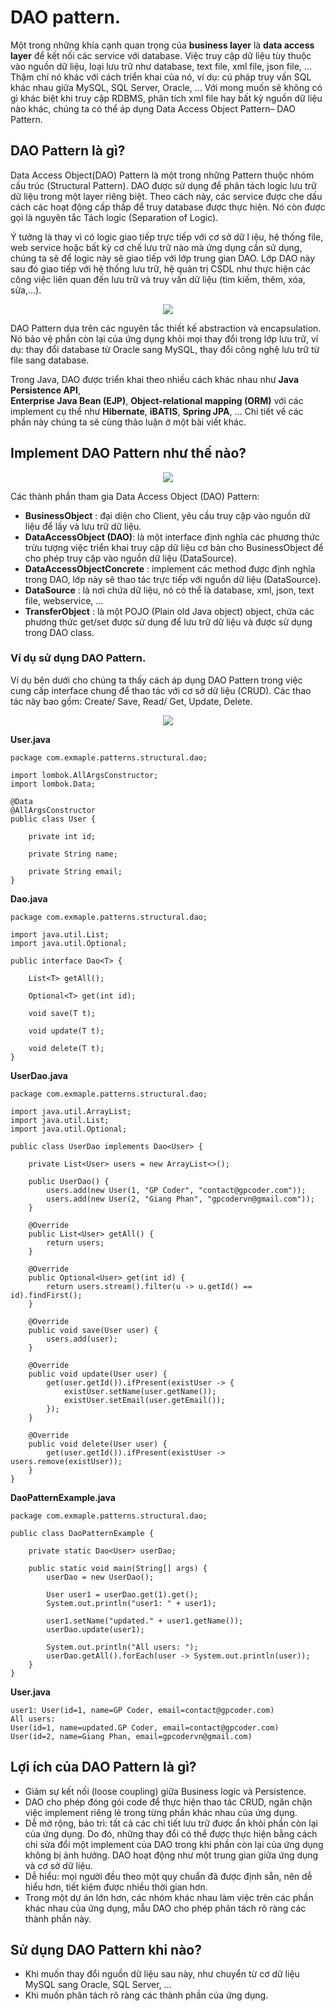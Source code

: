# DAO pattern.

 Một trong những khía cạnh quan trọng của **business layer** là **data access layer** để kết
nối các service với database. Việc truy cập dữ liệu tùy thuộc vào nguồn dữ liệu, loại
lưu trữ như database, text file, xml file, json file, …Thậm chí nó khác với cách triển khai 
của nó, ví dụ: cú pháp truy vấn SQL khác nhau giữa MySQL, SQL Server, Oracle, … Với mong muốn
sẽ không có gì khác biệt khi truy cập RDBMS, phân tích xml file hay bất kỳ nguồn dữ liệu nào
khác, chúng ta có thể áp dụng Data Access Object Pattern– DAO Pattern.

## DAO Pattern là gì?

 Data Access Object(DAO) Pattern là một trong những Pattern thuộc nhóm cấu trúc (Structural 
Pattern). DAO được sử dụng để phân tách logic lưu trữ dữ liệu trong một layer riêng biệt.
Theo cách này, các service được che dấu cách các hoạt động cấp thấp để truy database được thực
hiện. Nó còn được gọi là nguyên tắc Tách logic (Separation of Logic).

 Ý tưởng là thay vì có logic giao tiếp trực tiếp với cơ sở dữ l iệu, hệ thống file, web service
hoặc bất kỳ cơ chế lưu trữ nào mà ứng dụng cần sử dụng, chúng ta sẽ để logic này sẽ giao tiếp 
với lớp trung gian DAO. Lớp DAO này sau đó giao tiếp với hệ thống lưu trữ, hệ quản trị CSDL 
như thực hiện các công việc liên quan đến lưu trữ và truy vấn dữ liệu (tìm kiếm, thêm, xóa, 
sửa,…).

<div align="center">
<img src="./assets/img/design-patterns-dao-intro.png">
</div>

 DAO Pattern dựa trên các nguyên tắc thiết kế abstraction và encapsulation. Nó bảo vệ phần còn 
lại của ứng dụng khỏi mọi thay đổi trong lớp lưu trữ, ví dụ: thay đổi database từ Oracle sang 
MySQL, thay đổi công nghệ lưu trữ từ file sang database.

 Trong Java, DAO được triển khai theo nhiều cách khác nhau như **Java Persistence API**,  
**Enterprise Java Bean (EJP)**, **Object-relational mapping (ORM)** với các implement cụ thể như 
**Hibernate**, **iBATIS**, **Spring JPA**, … Chi tiết về các phần này chúng ta sẽ cùng thảo luận ở một bài viết khác.

## Implement DAO Pattern như thế nào?

<div align="center">
<img src="./assets/img/design-patterns-dao-diagram.png">
</div>

Các thành phần tham gia Data Access Object (DAO) Pattern:

* **BusinessObject** : đại diện cho Client, yêu cầu truy cập vào nguồn dữ liệu để lấy và lưu
trữ dữ liệu.
* **DataAccessObject (DAO)**: là một interface định nghĩa các phương thức trừu tượng việc
triển khai truy cập dữ liệu cơ bản cho BusinessObject để cho phép truy cập vào nguồn dữ liệu 
(DataSource).
* **DataAccessObjectConcrete** : implement các method được định nghĩa trong DAO, lớp này sẽ 
thao tác trực tiếp với nguồn dữ liệu (DataSource).
* **DataSource** : là nơi chứa dữ liệu, nó có thể là database, xml, json, text file,
webservice, …
* **TransferObject** : là một POJO (Plain old Java object) object, chứa các phương thức 
get/set được sử dụng để lưu trữ dữ liệu và được sử dụng trong DAO class.

### Ví dụ sử dụng DAO Pattern.

 Ví dụ bên dưới cho chúng ta thấy cách áp dụng DAO Pattern trong việc cung cấp interface chung 
để thao tác với cơ sở dữ liệu (CRUD). Các thao tác này bao gồm: Create/ Save, Read/ Get, 
Update, Delete.

<div align="center">
<img src="./assets/img/design-patterns-dao-example.png">
</div>

**User.java**

```
package com.exmaple.patterns.structural.dao;
 
import lombok.AllArgsConstructor;
import lombok.Data;
 
@Data
@AllArgsConstructor
public class User {
     
    private int id;
     
    private String name;
     
    private String email;
}
```

**Dao.java**
```
package com.exmaple.patterns.structural.dao;
 
import java.util.List;
import java.util.Optional;
 
public interface Dao<T> {
 
    List<T> getAll();
 
    Optional<T> get(int id);
 
    void save(T t);
 
    void update(T t);
 
    void delete(T t);
}
```

**UserDao.java**
```
package com.exmaple.patterns.structural.dao;
 
import java.util.ArrayList;
import java.util.List;
import java.util.Optional;
 
public class UserDao implements Dao<User> {
 
    private List<User> users = new ArrayList<>();
 
    public UserDao() {
        users.add(new User(1, "GP Coder", "contact@gpcoder.com"));
        users.add(new User(2, "Giang Phan", "gpcodervn@gmail.com"));
    }
 
    @Override
    public List<User> getAll() {
        return users;
    }
 
    @Override
    public Optional<User> get(int id) {
        return users.stream().filter(u -> u.getId() == id).findFirst();
    }
 
    @Override
    public void save(User user) {
        users.add(user);
    }
 
    @Override
    public void update(User user) {
        get(user.getId()).ifPresent(existUser -> {
            existUser.setName(user.getName());
            existUser.setEmail(user.getEmail());
        });
    }
 
    @Override
    public void delete(User user) {
        get(user.getId()).ifPresent(existUser -> users.remove(existUser));
    }
}
```

**DaoPatternExample.java**
```
package com.exmaple.patterns.structural.dao;
 
public class DaoPatternExample {
 
    private static Dao<User> userDao;
 
    public static void main(String[] args) {
        userDao = new UserDao();
 
        User user1 = userDao.get(1).get();
        System.out.println("user1: " + user1);
         
        user1.setName("updated." + user1.getName());
        userDao.update(user1);
         
        System.out.println("All users: ");
        userDao.getAll().forEach(user -> System.out.println(user));
    }
}
```

**User.java**

```
user1: User(id=1, name=GP Coder, email=contact@gpcoder.com)
All users: 
User(id=1, name=updated.GP Coder, email=contact@gpcoder.com)
User(id=2, name=Giang Phan, email=gpcodervn@gmail.com)
```

## Lợi ích của DAO Pattern là gì?

* Giảm sự kết nối (loose coupling) giữa Business logic và Persistence.
* DAO cho phép đóng gói code để thực hiện thao tác CRUD, ngăn chặn việc implement riêng lẻ 
trong từng phần khác nhau của ứng dụng.
* Dễ mở rộng, bảo trì: tất cả các chi tiết lưu trữ được ẩn khỏi phần còn lại của ứng dụng. Do đó, những thay đổi có thể được thực hiện bằng cách chỉ sửa đổi một implement của DAO trong khi phần còn lại của ứng dụng không bị ảnh hưởng. DAO hoạt động như một trung gian giữa ứng dụng và cơ sở dữ liệu.
* Dễ hiểu: mọi người đều theo một quy chuẩn đã được định sẵn, nên dễ hiểu hơn, tiết kiệm được nhiều thời gian hơn.
* Trong một dự án lớn hơn, các nhóm khác nhau làm việc trên các phần khác nhau của ứng dụng, mẫu DAO cho phép phân tách rõ ràng các thành phần này.

## Sử dụng DAO Pattern khi nào?

* Khi muốn thay đổi nguồn dữ liệu sau này, như chuyển từ cơ dữ liệu MySQL sang Oracle, SQL Server, …
* Khi muốn phân tách rõ ràng các thành phần của ứng dụng.